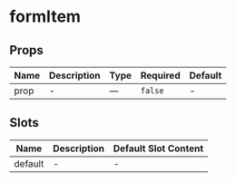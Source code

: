 # formItem

## Props

<!-- @vuese:formItem:props:start -->
|Name|Description|Type|Required|Default|
|---|---|---|---|---|
|prop|-|—|`false`|-|

<!-- @vuese:formItem:props:end -->


## Slots

<!-- @vuese:formItem:slots:start -->
|Name|Description|Default Slot Content|
|---|---|---|
|default|-|-|

<!-- @vuese:formItem:slots:end -->


